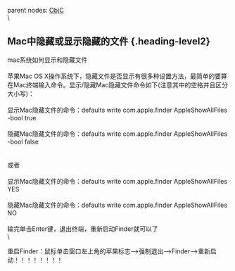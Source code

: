 parent nodes: [ObjC](ObjC.html)\
\

Mac中隐藏或显示隐藏的文件 {.heading-level2}
-------------------------

mac系统如何显示和隐藏文件\
 \
 苹果Mac OS
X操作系统下，隐藏文件是否显示有很多种设置方法，最简单的要算在Mac终端输入命令。显示/隐藏Mac隐藏文件命令如下(注意其中的空格并且区分大小写)：\
 \
 显示Mac隐藏文件的命令：defaults write com.apple.finder
AppleShowAllFiles -bool true\
 \
 隐藏Mac隐藏文件的命令：defaults write com.apple.finder
AppleShowAllFiles -bool false\
 \
 \
 或者\
 \
 显示Mac隐藏文件的命令：defaults write com.apple.finder
AppleShowAllFiles YES\
 \
 隐藏Mac隐藏文件的命令：defaults write com.apple.finder
AppleShowAllFiles NO\
 \
 输完单击Enter键，退出终端，重新启动Finder就可以了\
 \

重启Finder：鼠标单击窗口左上角的苹果标志--\>强制退出--\>Finder--\>重新启动！！！！！！！！
